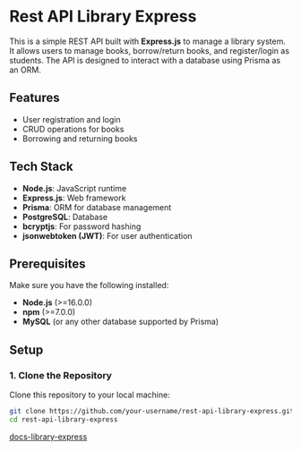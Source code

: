 # Rest API Library Express

This is a simple REST API built with **Express.js** to manage a library system. It allows users to manage books, borrow/return books, and register/login as students. The API is designed to interact with a database using Prisma as an ORM.

## Features

- User registration and login
- CRUD operations for books
- Borrowing and returning books

## Tech Stack

- **Node.js**: JavaScript runtime
- **Express.js**: Web framework
- **Prisma**: ORM for database management
- **PostgreSQL**: Database
- **bcryptjs**: For password hashing
- **jsonwebtoken (JWT)**: For user authentication

## Prerequisites

Make sure you have the following installed:

- **Node.js** (>=16.0.0)
- **npm** (>=7.0.0)
- **MySQL** (or any other database supported by Prisma)

## Setup

### 1. Clone the Repository

Clone this repository to your local machine:

```bash
git clone https://github.com/your-username/rest-api-library-express.git
cd rest-api-library-express
```


[docs-library-express](https://rh203.github.io/docs-library-express/)

